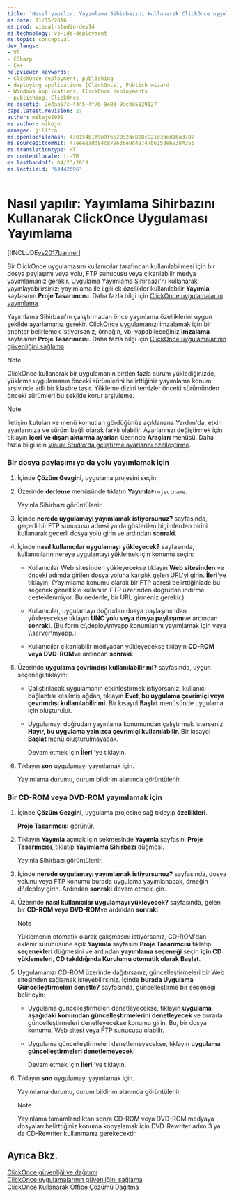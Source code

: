 ```yaml
---
title: 'Nasıl yapılır: Yayımlama Sihirbazını kullanarak ClickOnce uygulaması yayımlama | Microsoft Docs'
ms.date: 11/15/2016
ms.prod: visual-studio-dev14
ms.technology: vs-ide-deployment
ms.topic: conceptual
dev_langs:
- VB
- CSharp
- C++
helpviewer_keywords:
- ClickOnce deployment, publishing
- deploying applications [ClickOnce], Publish wizard
- Windows applications, ClickOnce deployments
- publishing, ClickOnce
ms.assetid: 2e4aa67c-4445-4f7b-9e03-9acb95829127
caps.latest.revision: 27
author: mikejo5000
ms.author: mikejo
manager: jillfra
ms.openlocfilehash: 430154b1f9b9f652052dc828c921d3ded16a3787
ms.sourcegitcommit: 47eeeeadd84c879636e9d48747b615de69384356
ms.translationtype: HT
ms.contentlocale: tr-TR
ms.lasthandoff: 04/23/2019
ms.locfileid: "63442696"
---
```

# <a name="how-to-publish-a-clickonce-application-using-the-publish-wizard"></a>Nasıl yapılır: Yayımlama Sihirbazını Kullanarak ClickOnce Uygulaması Yayımlama
[!INCLUDE[vs2017banner](../includes/vs2017banner.md)]

Bir ClickOnce uygulamasını kullanıcılar tarafından kullanılabilmesi için bir dosya paylaşımı veya yolu, FTP sunucusu veya çıkarılabilir medya yayımlamanız gerekir. Uygulama Yayımlama Sihirbazı'nı kullanarak yayınlayabilirsiniz; yayımlama ile ilgili ek özellikler kullanılabilir **Yayımla** sayfasının **Proje Tasarımcısı**. Daha fazla bilgi için [ClickOnce uygulamalarını yayımlama](../deployment/publishing-clickonce-applications.md).  
  
 Yayımlama Sihirbazı'nı çalıştırmadan önce yayınlama özelliklerini uygun şekilde ayarlamanız gerekir. ClickOnce uygulamanızı imzalamak için bir anahtar belirlemek istiyorsanız, örneğin, vb. yapabileceğiniz **imzalama** sayfasının **Proje Tasarımcısı**. Daha fazla bilgi için [ClickOnce uygulamalarının güvenliğini sağlama](../deployment/securing-clickonce-applications.md).  
  
> [!NOTE]
> ClickOnce kullanarak bir uygulamanın birden fazla sürüm yüklediğinizde, yükleme uygulamanın önceki sürümlerini belirttiğiniz yayımlama konum arşivinde adlı bir klasöre taşır. Yükleme dizini temizler önceki sürümünden önceki sürümleri bu şekilde korur arşivleme.  
  
> [!NOTE]
> İletişim kutuları ve menü komutları gördüğünüz açıklanana Yardım'da, etkin ayarlarınıza ve sürüm bağlı olarak farklı olabilir. Ayarlarınızı değiştirmek için tıklayın **içeri ve dışarı aktarma ayarları** üzerinde **Araçları** menüsü. Daha fazla bilgi için [Visual Studio'da geliştirme ayarlarını özelleştirme](http://msdn.microsoft.com/22c4debb-4e31-47a8-8f19-16f328d7dcd3).  
  
### <a name="to-publish-to-a-file-share-or-path"></a>Bir dosya paylaşımı ya da yolu yayımlamak için  
  
1. İçinde **Çözüm Gezgini**, uygulama projesini seçin.  
  
2. Üzerinde **derleme** menüsünde tıklatın **Yayımla**`Projectname`.  
  
    Yayınla Sihirbazı görüntülenir.  
  
3. İçinde **nerede uygulamayı yayımlamak istiyorsunuz?** sayfasında, geçerli bir FTP sunucusu adresi ya da gösterilen biçimlerden birini kullanarak geçerli dosya yolu girin ve ardından **sonraki**.  
  
4. İçinde **nasıl kullanıcılar uygulamayı yükleyecek?** sayfasında, kullanıcıların nereye uygulamayı yüklemek için konumu seçin:  
  
   - Kullanıcılar Web sitesinden yükleyecekse tıklayın **Web sitesinden** ve önceki adımda girilen dosya yoluna karşılık gelen URL'yi girin. **İleri**'ye tıklayın. (Yayımlama konumu olarak bir FTP adresi belirttiğinizde bu seçenek genellikle kullanılır. FTP üzerinden doğrudan indirme desteklenmiyor. Bu nedenle, bir URL girmeniz gerekir.)  
  
   - Kullanıcılar, uygulamayı doğrudan dosya paylaşımından yükleyecekse tıklayın **UNC yolu veya dosya paylaşımı**ve ardından **sonraki**. (Bu form c:\deploy\myapp konumlarını yayımlamak için veya \\\server\myapp.)  
  
   - Kullanıcılar çıkarılabilir medyadan yükleyecekse tıklayın **CD-ROM veya DVD-ROM**ve ardından **sonraki**.  
  
5. Üzerinde **uygulama çevrimdışı kullanılabilir mi?** sayfasında, uygun seçeneği tıklayın:  
  
   - Çalıştırılacak uygulamanın etkinleştirmek istiyorsanız, kullanıcı bağlantısı kesilmiş ağdan, tıklayın **Evet, bu uygulama çevrimiçi veya çevrimdışı kullanılabilir mi**. Bir kısayol **Başlat** menüsünde uygulama için oluşturulur.  
  
   - Uygulamayı doğrudan yayınlama konumundan çalıştırmak isterseniz **Hayır, bu uygulama yalnızca çevrimiçi kullanılabilir**. Bir kısayol **Başlat** menü oluşturulmayacak.  
  
     Devam etmek için **İleri** 'ye tıklayın.  
  
6. Tıklayın **son** uygulamayı yayınlamak için.  
  
    Yayımlama durumu, durum bildirim alanında görüntülenir.  
  
### <a name="to-publish-to-a-cd-rom-or-dvd-rom"></a>Bir CD-ROM veya DVD-ROM yayımlamak için  
  
1. İçinde **Çözüm Gezgini**, uygulama projesine sağ tıklayıp **özellikleri**.  
  
    **Proje Tasarımcısı** görünür.  
  
2. Tıklayın **Yayımla** açmak için sekmesinde **Yayımla** sayfasını **Proje Tasarımcısı**, tıklatıp **Yayımlama Sihirbazı** düğmesi.  
  
    Yayınla Sihirbazı görüntülenir.  
  
3. İçinde **nerede uygulamayı yayımlamak istiyorsunuz?** sayfasında, dosya yolunu veya FTP konumu burada uygulama yayımlanacak, örneğin d:\deploy girin. Ardından **sonraki** devam etmek için.  
  
4. Üzerinde **nasıl kullanıcılar uygulamayı yükleyecek?** sayfasında, gelen bir **CD-ROM veya DVD-ROM**ve ardından **sonraki**.  
  
   > [!NOTE]
   > Yüklemenin otomatik olarak çalışmasını istiyorsanız, CD-ROM'dan eklenir sürücüsüne açık **Yayımla** sayfasını **Proje Tasarımcısı** tıklatıp **seçenekleri** düğmesini ve ardından **yayımlama seçeneği** seçin **için CD yüklemeleri, CD takıldığında Kurulumu otomatik olarak Başlat**.  
  
5. Uygulamanızı CD-ROM üzerinde dağıtırsanız, güncelleştirmeleri bir Web sitesinden sağlamak isteyebilirsiniz. İçinde **burada Uygulama Güncelleştirmeleri denetle?** sayfasında, güncelleştirme bir seçeneği belirleyin:  
  
   - Uygulama güncelleştirmeleri denetleyecekse, tıklayın **uygulama aşağıdaki konumdan güncelleştirmelerini denetleyecek** ve burada güncelleştirmeleri denetleyecekse konumu girin. Bu, bir dosya konumu, Web sitesi veya FTP sunucusu olabilir.  
  
   - Uygulama güncelleştirmeleri denetlemeyecekse, tıklayın **uygulama güncelleştirmeleri denetlemeyecek**.  
  
     Devam etmek için **İleri** 'ye tıklayın.  
  
6. Tıklayın **son** uygulamayı yayınlamak için.  
  
    Yayımlama durumu, durum bildirim alanında görüntülenir.  
  
   > [!NOTE]
   > Yayınlama tamamlandıktan sonra CD-ROM veya DVD-ROM medyaya dosyaları belirttiğiniz konuma kopyalamak için DVD-Rewriter adım 3 ya da CD-Rewriter kullanmanız gerekecektir.  
  
## <a name="see-also"></a>Ayrıca Bkz.  
 [ClickOnce güvenliği ve dağıtımı](../deployment/clickonce-security-and-deployment.md)   
 [ClickOnce uygulamalarının güvenliğini sağlama](../deployment/securing-clickonce-applications.md)   
 [ClickOnce Kullanarak Office Çözümü Dağıtma](http://msdn.microsoft.com/library/feb516b3-5e4d-449a-9fd2-347d08d90252)
